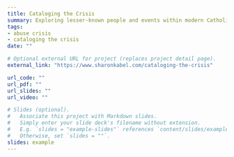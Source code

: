 ```yaml
---
title: Cataloging the Crisis
summary: Exploring lesser-known people and events within modern Catholic reforms
tags:
- abuse crisis
- cataloging the crisis
date: ""

# Optional external URL for project (replaces project detail page).
external_link: "https://www.sharonkabel.com/cataloging-the-crisis"

url_code: ""
url_pdf: ""
url_slides: ""
url_video: ""

# Slides (optional).
#   Associate this project with Markdown slides.
#   Simply enter your slide deck's filename without extension.
#   E.g. `slides = "example-slides"` references `content/slides/example-slides.md`.
#   Otherwise, set `slides = ""`.
slides: example
---
```



